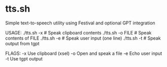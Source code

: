 # tts.sh
Simple text-to-speech utility using Festival and optional GPT integration

USAGE:
  ./tts.sh -x           # Speak clipboard contents
  ./tts.sh -o FILE      # Speak contents of FILE
  ./tts.sh -e           # Speak user input (one line)
  ./tts.sh -t           # Speak output from tgpt

FLAGS:
  -x    Use clipboard (xsel)
  -o    Open and speak a file
  -e    Echo user input
  -t    Use tgpt output
